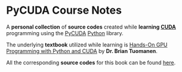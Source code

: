 # PyCUDA Course Notes

A **personal collection** of **source codes** created while **learning [CUDA](https://en.wikipedia.org/wiki/CUDA)** programming using the [PyCUDA](https://documen.tician.de/pycuda/) [Python](https://www.python.org/) library.

The underlying **textbook** utilized while learning is [Hands-On GPU Programming with Python and CUDA](https://www.packtpub.com/product/hands-on-gpu-programming-with-python-and-cuda/9781788993913) by **Dr. Brian Tuomanen**.

All the corresponding **source codes** for this book can be found [here](https://github.com/PacktPublishing/Hands-On-GPU-Programming-with-Python-and-CUDA).
